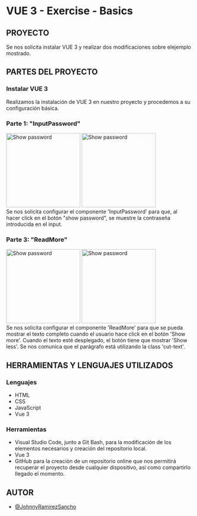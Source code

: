 # VUE 3 - Exercise - Basics
## PROYECTO
Se nos solicita instalar VUE 3 y realizar dos modificaciones sobre elejemplo mostrado.
## PARTES DEL PROYECTO
### Instalar VUE 3
Realizamos la instalación de VUE 3 en nuestro proyecto y procedemos a su configuración básica.
### Parte 1: "InputPassword"
<a href="https://yquetecuentas.com/f5/vue-3-exercise-basics/show-password.jpg" target="_blank"><img src="https://yquetecuentas.com/f5/vue-3-exercise-basics/show-password.jpg" alt="Show password" width="200"></a>
<a href="https://yquetecuentas.com/f5/vue-3-exercise-basics/hidden-password.jpg" target="_blank"><img src="https://yquetecuentas.com/f5/vue-3-exercise-basics/hidden-password.jpg" alt="Show password" width="200"></a>   
Se nos solicita configurar el componente 'InputPassword' para que, al hacer click en el botón "show password", se muestre la contraseña introducida en el input.
### Parte 3: "ReadMore"
<a href="https://yquetecuentas.com/f5/vue-3-exercise-basics/show-more.jpg" target="_blank"><img src="https://yquetecuentas.com/f5/vue-3-exercise-basics/show-more.jpg" alt="Show password" width="200"></a>
<a href="https://yquetecuentas.com/f5/vue-3-exercise-basics/show-less.jpg" target="_blank"><img src="https://yquetecuentas.com/f5/vue-3-exercise-basics/show-less.jpg" alt="Show password" width="200"></a>   
Se nos solicita configurar el componente 'ReadMore' para que se pueda mostrar el texto completo cuando el usuario hace click en el botón 'Show more'.
Cuando el texto esté desplegado, el botón tiene que mostrar 'Show less'.
Se nos comunica que el parágrafo está utilizando la class 'cut-text'.
## HERRAMIENTAS Y LENGUAJES UTILIZADOS
### Lenguajes
 - HTML
 - CSS
 - JavaScript
 - Vue 3
### Herramientas
- Visual Studio Code, junto a Git Bash, para la modificación de los elementos necesarios y creación del repositorio local.
- Vue 3
- GitHub para la creación de un repositorio online que nos permitirá recuperar el proyecto desde cualquier dispositivo, así como compartirlo llegado el momento.
## AUTOR
- [@JohnnyRamirezSancho](https://github.com/JohnnyRamirezSancho)